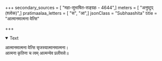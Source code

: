 +++
secondary_sources = [ "महा-सुभाषित-सङ्ग्रहः - 4644",]
meters = [ "अनुष्टुप् (श्लोक)",]
pratimaalaa_letters = [ "स", "आ",]
jsonClass = "Subhaashita"
title = "आत्मानमात्मना वेत्सि"

+++

<details open><summary>Text</summary>

आत्मानमात्मना वेत्सि सृजस्यात्मानमात्मना।  
आत्मना कृतिना च त्वम् आत्मन्येव प्रलीयसे॥
</details>
